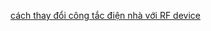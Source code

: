 [cách thay đổi công tắc điện nhà với RF device](http://genk.vn/do-choi-so/cung-xem-nha-thong-minh-gia-chua-toi-3-trieu-dong-cua-anh-nong-dan-vui-tinh-2015011823190613.chn)